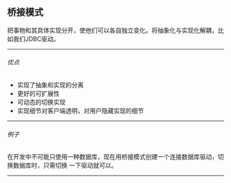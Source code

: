 ## 桥接模式
把事物和其具体实现分开，使他们可以各自独立变化。将抽象化与实现化解耦，比如我们JDBC驱动。

---
###### 优点
* 实现了抽象和实现的分离
* 更好的可扩展性
* 可动态的切换实现
* 实现细节对客户端透明，对用户隐藏实现的细节

---
###### 例子
在开发中不可能只使用一种数据库，现在用桥接模式创建一个连接数据库驱动，切换数据库时，只需切换
一下驱动就可以。

---
